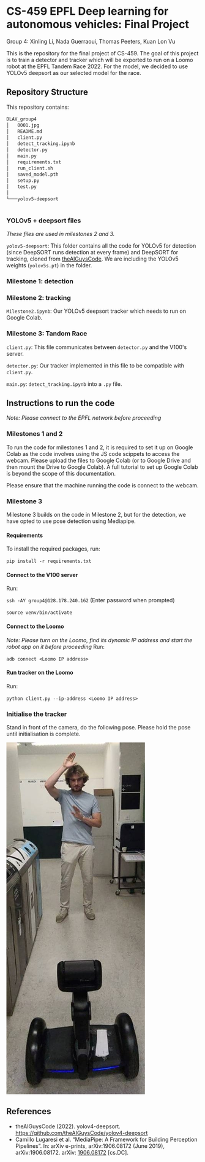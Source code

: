# CS-459 EPFL Deep learning for autonomous vehicles: Final Project 
Group 4: Xinling Li, Nada Guerraoui, Thomas Peeters, Kuan Lon Vu

This is the repository for the final project of CS-459. The goal of this project is to train a detector and tracker which will be exported to run on a Loomo robot at the EPFL Tandem Race 2022. For the model, we decided to use YOLOv5 deepsort as our selected model for the race.

## Repository Structure
This repository contains:
```
DLAV_group4
│   0001.jpg
│   README.md
│   client.py
│   detect_tracking.ipynb
│   detector.py
│   main.py
│   requirements.txt
│   run_client.sh
│   saved_model.pth
│   setup.py
│   test.py
│
└───yolov5-deepsort 
    
```
### YOLOv5 + deepsort files
*These files are used in milestones 2 and 3.*

`yolov5-deepsort`: This folder contains all the code for YOLOv5 for detection (since DeepSORT runs detection at every frame) and DeepSORT for tracking, cloned from [theAIGuysCode](https://github.com/theAIGuysCode/yolov4-deepsort). We are including the YOLOv5 weights (`yolov5s.pt`) in the folder.

### Milestone 1: detection

### Milestone 2: tracking
`Milestone2.ipynb`: Our YOLOv5 deepsort tracker which needs to run on Google Colab.

### Milestone 3: Tandom Race

`client.py`: This file communicates between `detector.py` and the V100's server.

`detector.py`: Our tracker implemented in this file to be compatible with `client.py`.

`main.py`: `detect_tracking.ipynb` into a `.py` file.


## Instructions to run the code
*Note: Please connect to the EPFL network before proceeding*

### Milestones 1 and 2
To run the code for milestones 1 and 2, it is required to set it up on Google Colab as the code involves using the JS code scippets to access the webcam. Please upload the files to Google Colab (or to Google Drive and then mount the Drive to Google Colab). A full tutorial to set up Google Colab is beyond the scope of this documentation.

Please ensure that the machine running the code is connect to the webcam.

### Milestone 3
Milestone 3 builds on the code in Milestone 2, but for the detection, we have opted to use pose detection using Mediapipe.

#### Requirements
To install the required packages, run:

`pip install -r requirements.txt`

#### Connect to the V100 server
Run:

`ssh -AY group4@128.178.240.162` (Enter password when prompted)

`source venv/bin/activate`

#### Connect to the Loomo
*Note: Please turn on the Loomo, find its dynamic IP address and start the robot app on it before proceeding*
Run:

`adb connect <Loomo IP address>`

#### Run tracker on the Loomo
Run:

`python client.py --ip-address <Loomo IP address>`

### Initialise the tracker
Stand in front of the camera, do the following pose. Please hold the pose until initialisation is complete.

![Initialisation pose](initialisation_pose.jpg)


## References
- theAIGuysCode (2022). yolov4-deepsort. https://github.com/theAIGuysCode/yolov4-deepsort
- Camillo Lugaresi et al. “MediaPipe: A Framework for Building Perception Pipelines”. In: arXiv e-prints, arXiv:1906.08172 (June 2019), arXiv:1906.08172. arXiv: [1906.08172](https://arxiv.org/abs/1906.08172) [cs.DC].